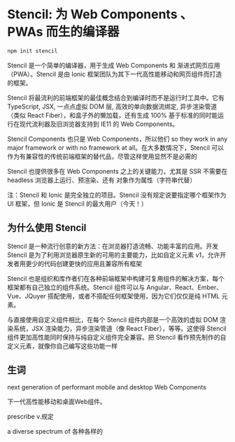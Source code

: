 # Stencil: 为 Web Components 、 PWAs 而生的编译器

```bash
npm init stencil
```

Stencil 是一个简单的编译器，用于生成 Web Components 和 渐进式网页应用（PWA）。Stencil 是由 Ionic 框架团队为其下一代高性能移动和网页组件而打造的框架。

Stencil 将最流利的前端框架的最佳概念结合到编译时而不是运行时工具中。它有 TypeScript, JSX, 一点点虚拟 DOM 层, 高效的单向数据流绑定, 异步渲染管道（类似 React Fiber），和盒子外的懒加载，还有生成 100% 基于标准的同时能运行在现代流利器及旧浏览器支持到 IE11 的 Web Components。

Stencil Components 也只是 Web Components，所以他们 so they work in any major framework or with no framework at all。在大多数情况下，Stencil 可以作为有兼容性的传统前端框架的替代品，尽管这样使用显然不是必需的

Stencil 也提供很多在 Web Components 之上的关键能力，尤其是 SSR 不需要在 headless 浏览器上运行、预渲染、还有 对象作为属性（字符串代替）


注：Stencil 和 Ionic 是完全独立的项目。Stencil 没有规定说要指定哪个框架作为 UI 框架，但 Ionic 是 Stencil 的最大用户（今天！）

## 为什么使用 Stencil
Stencil 是一种流行创意的新方法：在浏览器打造流畅、功能丰富的应用。开发 Stencil 是为了利用浏览器原生新的可用的主要能力，比如自定义元素 v1，允许开发者用更少的代码创建更快的应用且兼容所有框架


Stencil 也是组织和库作者们在各种前端框架中构建可复用组件的解决方案，每个框架都有自己独立的组件系统。Stencil 组件可以与 Angular、React、Ember、Vue、JQuyer 搭配使用，或者不搭配任何框架使用，因为它们仅仅是纯 HTML 元素。

与直接使用自定义组件相比，在每个 Stencil 组件内部是一个高效的虚拟 DOM 渲染系统，JSX 渲染能力，异步渲染管道（像 React Fiber），等等。这使得 Stencil 组件更加高性能同时保持与纯自定义组件完全兼容。把 Stencil 看作预先制作的自定义元素，就像你自己编写这些功能一样

## 生词
next generation of performant mobile and desktop Web Components

下一代高性能移动和桌面Web组件。

prescribe v.规定

a diverse spectrum of 各种各样的

